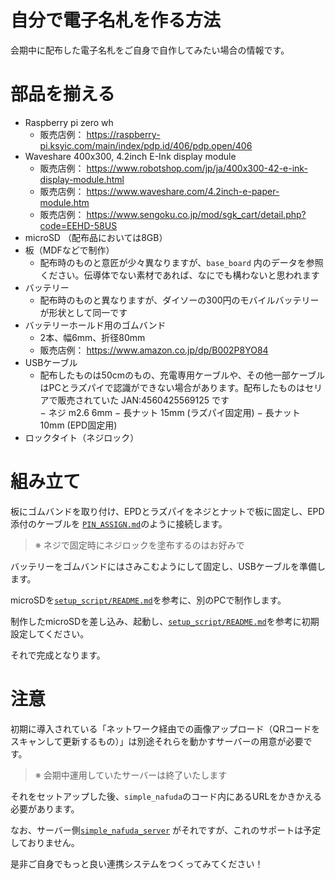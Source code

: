 自分で電子名札を作る方法
=====================

会期中に配布した電子名札をご自身で自作してみたい場合の情報です。

# 部品を揃える

- Raspberry pi zero wh
  - 販売店例： https://raspberry-pi.ksyic.com/main/index/pdp.id/406/pdp.open/406
- Waveshare 400x300, 4.2inch E-Ink display module 
  - 販売店例： https://www.robotshop.com/jp/ja/400x300-42-e-ink-display-module.html
  - 販売店例： https://www.waveshare.com/4.2inch-e-paper-module.htm
  - 販売店例： https://www.sengoku.co.jp/mod/sgk_cart/detail.php?code=EEHD-58US
- microSD （配布品においては8GB）
- 板（MDFなどで制作）
  - 配布時のものと意匠が少々異なりますが、`base_board` 内のデータを参照ください。伝導体でない素材であれば、なにでも構わないと思われます
- バッテリー
  - 配布時のものと異なりますが、ダイソーの300円のモバイルバッテリーが形状として同一です
- バッテリーホールド用のゴムバンド
  - 2本、幅6mm、折径80mm
  - 販売店例： https://www.amazon.co.jp/dp/B002P8YO84
- USBケーブル
  - 配布したものは50cmのもの、充電専用ケーブルや、その他一部ケーブルはPCとラズパイで認識ができない場合があります。配布したものはセリアで販売されていた JAN:4560425569125 です  
− ネジ m2.6 6mm
− 長ナット 15mm (ラズパイ固定用)
− 長ナット 10mm (EPD固定用)
- ロックタイト（ネジロック）

# 組み立て

板にゴムバンドを取り付け、EPDとラズパイをネジとナットで板に固定し、EPD添付のケーブルを [`PIN_ASSIGN.md`](PIN_ASSIGN.md)のように接続します。

> ※ ネジで固定時にネジロックを塗布するのはお好みで

バッテリーをゴムバンドにはさみこむようにして固定し、USBケーブルを準備します。

microSDを[`setup_script/README.md`](../setup_script/README.md)を参考に、別のPCで制作します。

制作したmicroSDを差し込み、起動し、[`setup_script/README.md`](../setup_script/README.md)を参考に初期設定してください。

それで完成となります。


# 注意

初期に導入されている「ネットワーク経由での画像アップロード（QRコードをスキャンして更新するもの）」は別途それらを動かすサーバーの用意が必要です。

> ※ 会期中運用していたサーバーは終了いたします

それをセットアップした後、`simple_nafuda`のコード内にあるURLをかきかえる必要があります。

なお、サーバー側[`simple_nafuda_server`](../simple_nafuda_server) がそれですが、これのサポートは予定しておりません。

是非ご自身でもっと良い連携システムをつくってみてください！
